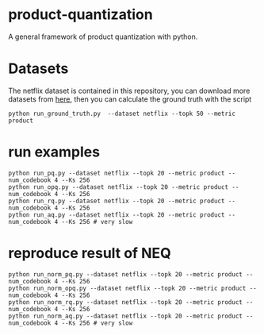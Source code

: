 product-quantization
==================
A general framework of product quantization with python.


# Datasets
The netflix dataset is contained in this repository, you can download more datasets from
 [here](https://xinyandai.github.io/#Datasets), 
 then you can calculate the ground truth with the script

    python run_ground_truth.py  --dataset netflix --topk 50 --metric product

# run examples

    python run_pq.py --dataset netflix --topk 20 --metric product --num_codebook 4 --Ks 256
    python run_opq.py --dataset netflix --topk 20 --metric product --num_codebook 4 --Ks 256
    python run_rq.py --dataset netflix --topk 20 --metric product --num_codebook 4 --Ks 256
    python run_aq.py --dataset netflix --topk 20 --metric product --num_codebook 4 --Ks 256 # very slow

# reproduce result of NEQ

    python run_norm_pq.py --dataset netflix --topk 20 --metric product --num_codebook 4 --Ks 256
    python run_norm_opq.py --dataset netflix --topk 20 --metric product --num_codebook 4 --Ks 256
    python run_norm_rq.py --dataset netflix --topk 20 --metric product --num_codebook 4 --Ks 256
    python run_norm_aq.py --dataset netflix --topk 20 --metric product --num_codebook 4 --Ks 256 # very slow
